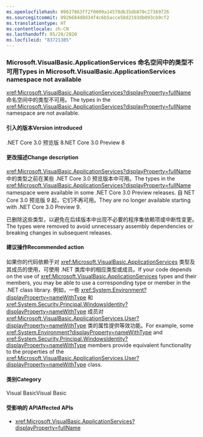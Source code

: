 ```yaml
---
ms.openlocfilehash: 09027863ff2f0009a14578db35db870c27369726
ms.sourcegitcommit: 0926684d8d34f4c6b5acce58d2193db093cb9cf2
ms.translationtype: HT
ms.contentlocale: zh-CN
ms.lasthandoff: 05/20/2020
ms.locfileid: "83721385"
---
```

### <a name="types-in-microsoftvisualbasicapplicationservices-namespace-not-available"></a><span data-ttu-id="a2f62-101">Microsoft.VisualBasic.ApplicationServices 命名空间中的类型不可用</span><span class="sxs-lookup"><span data-stu-id="a2f62-101">Types in Microsoft.VisualBasic.ApplicationServices namespace not available</span></span>

<span data-ttu-id="a2f62-102"><xref:Microsoft.VisualBasic.ApplicationServices?displayProperty=fullName> 命名空间中的类型不可用。</span><span class="sxs-lookup"><span data-stu-id="a2f62-102">The types in the <xref:Microsoft.VisualBasic.ApplicationServices?displayProperty=fullName> namespace are not available.</span></span>

#### <a name="version-introduced"></a><span data-ttu-id="a2f62-103">引入的版本</span><span class="sxs-lookup"><span data-stu-id="a2f62-103">Version introduced</span></span>

<span data-ttu-id="a2f62-104">.NET Core 3.0 预览版 8</span><span class="sxs-lookup"><span data-stu-id="a2f62-104">.NET Core 3.0 Preview 8</span></span>

#### <a name="change-description"></a><span data-ttu-id="a2f62-105">更改描述</span><span class="sxs-lookup"><span data-stu-id="a2f62-105">Change description</span></span>

<span data-ttu-id="a2f62-106"><xref:Microsoft.VisualBasic.ApplicationServices?displayProperty=fullName> 中的类型之前在某些 .NET Core 3.0 预览版本中可用。</span><span class="sxs-lookup"><span data-stu-id="a2f62-106">The types in the <xref:Microsoft.VisualBasic.ApplicationServices?displayProperty=fullName> namespace were available in some .NET Core 3.0 Preview releases.</span></span> <span data-ttu-id="a2f62-107">自 NET Core 3.0 预览版 9 起，它们不再可用。</span><span class="sxs-lookup"><span data-stu-id="a2f62-107">They are no longer available starting with .NET Core 3.0 Preview 9.</span></span>

<span data-ttu-id="a2f62-108">已删除这些类型，以避免在后续版本中出现不必要的程序集依赖项或中断性变更。</span><span class="sxs-lookup"><span data-stu-id="a2f62-108">The types were removed to avoid unnecessary assembly dependencies or breaking changes in subsequent releases.</span></span>

#### <a name="recommended-action"></a><span data-ttu-id="a2f62-109">建议操作</span><span class="sxs-lookup"><span data-stu-id="a2f62-109">Recommended action</span></span>

<span data-ttu-id="a2f62-110">如果你的代码依赖于对 <xref:Microsoft.VisualBasic.ApplicationServices> 类型及其成员的使用，可使用 .NET 类库中的相应类型或成员。</span><span class="sxs-lookup"><span data-stu-id="a2f62-110">If your code depends on the use of <xref:Microsoft.VisualBasic.ApplicationServices> types and their members, you may be able to use a corresponding type or member in the .NET class library.</span></span> <span data-ttu-id="a2f62-111">例如，一些 <xref:System.Environment?displayProperty=nameWithType> 和 <xref:System.Security.Principal.WindowsIdentity?displayProperty=nameWithType> 成员对 <xref:Microsoft.VisualBasic.ApplicationServices.User?displayProperty=nameWithType> 类的属性提供等效功能。</span><span class="sxs-lookup"><span data-stu-id="a2f62-111">For example, some <xref:System.Environment?displayProperty=nameWithType> and <xref:System.Security.Principal.WindowsIdentity?displayProperty=nameWithType> members provide equivalent functionality to the properties of the <xref:Microsoft.VisualBasic.ApplicationServices.User?displayProperty=nameWithType> class.</span></span>

#### <a name="category"></a><span data-ttu-id="a2f62-112">类别</span><span class="sxs-lookup"><span data-stu-id="a2f62-112">Category</span></span>

<span data-ttu-id="a2f62-113">Visual Basic</span><span class="sxs-lookup"><span data-stu-id="a2f62-113">Visual Basic</span></span>

#### <a name="affected-apis"></a><span data-ttu-id="a2f62-114">受影响的 API</span><span class="sxs-lookup"><span data-stu-id="a2f62-114">Affected APIs</span></span>

- <xref:Microsoft.VisualBasic.ApplicationServices?displayProperty=fullName>

<!--

#### Affected APIs

- `N:Microsoft.VisualBasic.ApplicationServices`

-->
